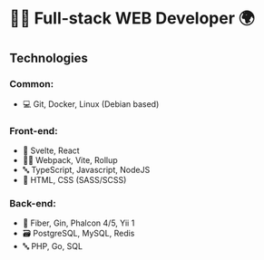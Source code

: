 # 🧑‍💻️ Full-stack WEB Developer 🌍

## Technologies

### Common:
- 💻 Git, Docker, Linux (Debian based)

### Front-end:
- 🧱 Svelte, React
- 🧑‍🏭️ Webpack, Vite, Rollup
- 🔤 TypeScript, Javascript, NodeJS
- 📄 HTML, CSS (SASS/SCSS)

### Back-end:
- 🧱 Fiber, Gin, Phalcon 4/5, Yii 1
- 🗃 PostgreSQL, MySQL, Redis
- 🔤 PHP, Go, SQL
